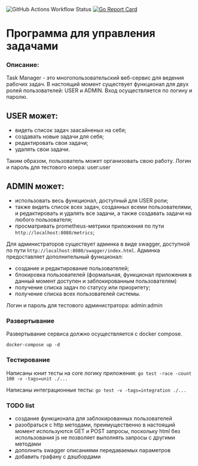 ![GitHub Actions Workflow Status](https://img.shields.io/github/actions/workflow/status/romakorinenko/task-manager/https%3A%2F%2Fgithub.com%2Fromakorinenko%2Ftask-manager%2Factions)
[![Go Report Card](https://goreportcard.com/badge/github.com/romakorinenko/task-manager)](https://goreportcard.com/report/github.com/romakorinenko/task-manager)

# Программа для управления задачами

### Описание:
Task Manager - это многопользовательский веб-сервис для ведения рабочих задач. В настоящий момент существует функционал 
для двух ролей пользователей: USER и ADMIN. Вход осуществляется по логину и паролю.

## USER может:
- видеть список задач заасайненых на себя;
- создавать новые задачи для себя;
- редактировать свои задачи;
- удалять свои задачи.

Таким образом, пользователь может организовать свою работу. Логин и пароль для тестового юзера: user:user

## ADMIN может:
- использовать весь функционал, доступный для USER роли;
- также видеть список всех задач, созданных всеми пользователями, и редактировать и удалять все задачи, 
а также создавать задачи на любого пользователя;
- просматривать prometheus-метрики приложения по пути `http://localhost:8080/metrics`;

Для администраторов существует админка в виде swagger, доступной по пути `http://localhost:8080/swagger/index.html`.
Админка предоставляет дополнительный функционал:
- создание и редактирование пользователей;
- блокировка пользователей (формальная, функционал приложения в данный момент доступен и заблокированным пользователям)
- получение списка задач по статусу или приоритету;
- получение списка всех пользователей системы.

Логин и пароль для тестового администратора: admin:admin

### Развертывание
Развертывание сервиса должно осуществляется с docker compose.

`docker-compose up -d`

### Тестирование
Написаны юнит тесты на core логику приложения:
`go test -race -count 100 -v -tags=unit ./...`

Написаны интеграционные тесты:
`go test -v -tags=integration ./...`

### TODO list
- создание функционала для заблокированных пользователей 
- разобраться с http методами, преимущественно в настоящий момент используются GET и POST запросы, поскольку html
без использования js не позволяет выполнять запросы с другими методами
- дополнить swagger описаниями передаваемых параметров
- добавить графану с дэшбордами
